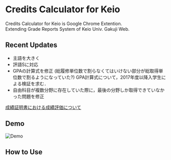 # Credits Calculator for Keio
Credits Calculator for Keio is Google Chrome Extention.  
Extending Grade Reports System of Keio Univ. Gakuji Web.
## Recent Updates
- 主語を大きく
- 評語Sに対応
- GPAの計算式を修正 (総履修単位数で割らなくてはいけない部分が総取得単位数で割るようになっていた?)
  GPA計算式について，2017年度以降入学生による検証を求む．
- 自由科目が複数分野に存在していた際に，最後の分野しか取得できていなかった問題を修正

[成績証明書における成績評価について](http://www.gakuji.keio.ac.jp/academic/shoumei/grading_system.html)
## Demo
![Demo](img/ss.png)
## How to Use
